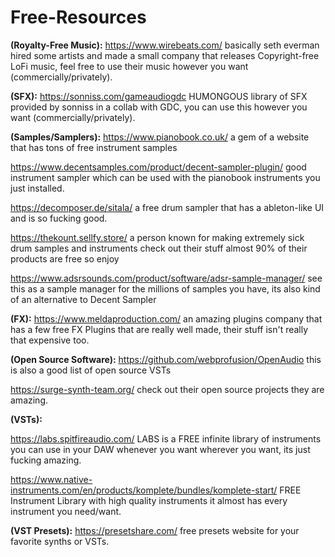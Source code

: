 # Free-Resources
**(Royalty-Free Music):** 
https://www.wirebeats.com/ basically seth everman hired some artists and made a small company that releases Copyright-free LoFi music, feel free to use their music however you want (commercially/privately).

**(SFX):**
https://sonniss.com/gameaudiogdc HUMONGOUS library of SFX provided by sonniss in a collab with GDC, you can use this however you want (commercially/privately).

**(Samples/Samplers):**
https://www.pianobook.co.uk/ a gem of a website that has tons of free instrument samples

https://www.decentsamples.com/product/decent-sampler-plugin/ good instrument sampler which can be used with the pianobook instruments you just installed.

https://decomposer.de/sitala/ a free drum sampler that has a ableton-like UI and is so fucking good.
 
https://thekount.sellfy.store/ a person known for making extremely sick drum samples and instruments check out their stuff almost 90% of their products are free so enjoy 

https://www.adsrsounds.com/product/software/adsr-sample-manager/ see this as a sample manager for the millions of samples you have, its also kind of an alternative to Decent Sampler

**(FX):** 
https://www.meldaproduction.com/ an amazing plugins company that has a few free FX Plugins that are really well made, their stuff isn't really that expensive too.

**(Open Source Software):** https://github.com/webprofusion/OpenAudio this is also a good list of open source VSTs 

https://surge-synth-team.org/ check out their open source projects they are amazing.

**(VSTs):**

https://labs.spitfireaudio.com/ LABS is a FREE infinite library of instruments you can use in your DAW whenever you want wherever you want, its just fucking amazing.

https://www.native-instruments.com/en/products/komplete/bundles/komplete-start/ FREE Instrument Library with high quality instruments it almost has every instrument you need/want. 

**(VST Presets):**
https://presetshare.com/ free presets website for your favorite synths or VSTs.
